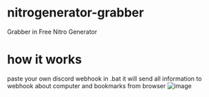 # nitrogenerator-grabber
Grabber in Free Nitro Generator
# how it works
paste your own discord webhook in .bat
it will send all information to webhook about computer and bookmarks from browser
![image](https://user-images.githubusercontent.com/98951386/175245498-f740138c-9b0d-4efc-aaad-e2068358658d.png)
